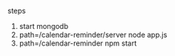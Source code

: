 steps

1. start mongodb
2. path=<Directory>/calendar-reminder/server node app.js
3. path=<Directory>/calendar-reminder npm start
